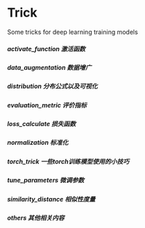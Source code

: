 # Trick
Some tricks for deep learning training models

##### activate_function 激活函数
##### data_augmentation 数据增广
##### distribution 分布公式以及可视化
##### evaluation_metric 评价指标
##### loss_calculate 损失函数
##### normalization 标准化
##### torch_trick 一些torch训练模型使用的小技巧
##### tune_parameters 微调参数
##### similarity_distance 相似性度量
##### others 其他相关内容
